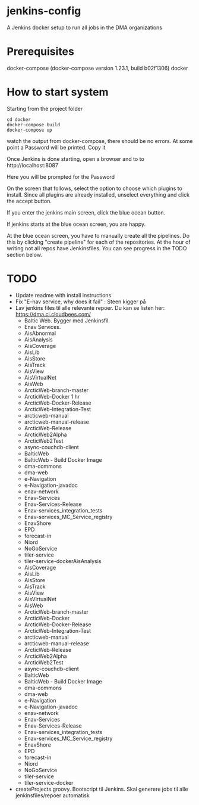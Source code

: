 # jenkins-config
A Jenkins docker setup to run all jobs in the DMA organizations

# Prerequisites
docker-compose (docker-compose version 1.23.1, build b02f1306)
docker


# How to start system
Starting from the project folder
```
cd docker
docker-compose build
docker-compose up
```

watch the output from docker-compose, there should be no errors. At some point
a Password will be printed. Copy it

Once Jenkins is done starting, open a browser and to to http://localhost:8087

Here you will be prompted for the Password

On the screen that follows, select the option to choose which plugins to install. Since all plugins are already
installed, unselect everything and click the accept button.

If you enter the jenkins main screen, click the blue ocean button.

If jenkins starts at the blue ocean screen, you are happy.

At the blue ocean screen, you have to manually create all the pipelines. Do this by clicking "create pipeline" for each of the repositories.
At the hour of writing not all repos have Jenkinsfiles. You can see progress in the TODO section below.

# TODO

* Update readme with install instructions
* Fix "E-nav service, why does it fail" : Steen kigger på
* Lav jenkins files til alle relevante repoer. Du kan se listen her: https://dma.ci.cloudbees.com/
  * Baltic Web. Bygger med Jenkinsfil.
  * Enav Services.
  * AisAbnormal
  * AisAnalysis
  * AisCoverage
  * AisLib
  * AisStore
  * AisTrack
  * AisView
  * AisVirtualNet
  * AisWeb
  * ArcticWeb-branch-master
  * ArcticWeb-Docker	1 hr
  * ArcticWeb-Docker-Release
  * ArcticWeb-Integration-Test
  * arcticweb-manual
  * arcticweb-manual-release
  * ArcticWeb-Release
  * ArcticWeb2Alpha
  * ArcticWeb2Test
  * async-couchdb-client
  * BalticWeb
  * BalticWeb - Build Docker Image
  * dma-commons
  * dma-web
  * e-Navigation
  * e-Navigation-javadoc
  * enav-network
  * Enav-Services
  * Enav-Services-Release
  * Enav-services_integration_tests
  * Enav-services_MC_Service_registry
  * EnavShore
  * EPD
  * forecast-in
  * Niord
  * NoGoService
  * tiler-service
  * tiler-service-dockerAisAnalysis
  * AisCoverage
  * AisLib
  * AisStore
  * AisTrack
  * AisView
  * AisVirtualNet
  * AisWeb
  * ArcticWeb-branch-master
  * ArcticWeb-Docker
  * ArcticWeb-Docker-Release
  * ArcticWeb-Integration-Test
  * arcticweb-manual
  * arcticweb-manual-release
  * ArcticWeb-Release
  * ArcticWeb2Alpha
  * ArcticWeb2Test
  * async-couchdb-client
  * BalticWeb
  * BalticWeb - Build Docker Image
  * dma-commons
  * dma-web
  * e-Navigation
  * e-Navigation-javadoc
  * enav-network
  * Enav-Services
  * Enav-Services-Release
  * Enav-services_integration_tests
  * Enav-services_MC_Service_registry
  * EnavShore
  * EPD
  * forecast-in
  * Niord
  * NoGoService
  * tiler-service
  * tiler-service-docker
* createProjects.groovy. Bootscript til Jenkins. Skal generere jobs til alle jenkinsfiles/repoer automatisk


